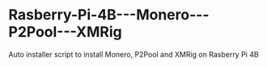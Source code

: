 # Rasberry-Pi-4B---Monero---P2Pool---XMRig
Auto installer script to install Monero, P2Pool and XMRig on Rasberry Pi 4B
